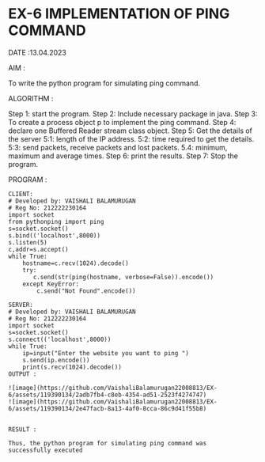 # EX-6 IMPLEMENTATION OF PING COMMAND

DATE :13.04.2023

AIM :

To write the python program for simulating ping command.

ALGORITHM :

Step 1: start the program.
Step 2: Include necessary package in java.
Step 3: To create a process object p to implement the ping command.
Step 4: declare one Buffered Reader stream class object.
Step 5: Get the details of the server
5:1: length of the IP address.
5:2: time required to get the details.
5:3: send packets, receive packets and lost packets.
5.4: minimum, maximum and average times.
Step 6: print the results. Step 7: Stop the program.

PROGRAM :


```
CLIENT:
# Developed by: VAISHALI BALAMURUGAN
# Reg No: 212222230164
import socket
from pythonping import ping
s=socket.socket()
s.bind(('localhost',8000))
s.listen(5)
c,addr=s.accept()
while True:
    hostname=c.recv(1024).decode()
    try:
       c.send(str(ping(hostname, verbose=False)).encode())
    except KeyError:
        c.send("Not Found".encode())
```
```
SERVER:
# Developed by: VAISHALI BALAMURUGAN
# Reg No: 212222230164
import socket
s=socket.socket()
s.connect(('localhost',8000))
while True:
    ip=input("Enter the website you want to ping ")
    s.send(ip.encode())
    print(s.recv(1024).decode())
OUTPUT :

![image](https://github.com/VaishaliBalamurugan22008813/EX-6/assets/119390134/2adb7fb4-c8eb-4354-ad51-2523f4274747)
![image](https://github.com/VaishaliBalamurugan22008813/EX-6/assets/119390134/2e47facb-8a13-4af0-8cca-86c9d41f55b8)


RESULT :

Thus, the python program for simulating ping command was
successfully executed
